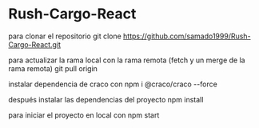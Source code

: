 # Rush-Cargo-React

para clonar el repositorio
git clone https://github.com/samado1999/Rush-Cargo-React.git

para actualizar la rama local con la rama remota
(fetch y un merge de la rama remota)
git pull origin

instalar dependencia de craco con
npm i @craco/craco --force

después instalar las dependencias del proyecto
npm install

para iniciar el proyecto en local con
npm start